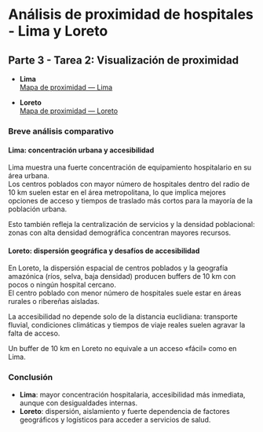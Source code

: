 # Análisis de proximidad de hospitales - Lima y Loreto

## Parte 3 - Tarea 2: Visualización de proximidad

- **Lima**  
  [Mapa de proximidad — Lima](outputs/mapa_proximidad_Lima.html)

- **Loreto**  
  [Mapa de proximidad — Loreto](outputs/mapa_proximidad_Loreto.html)

### Breve análisis comparativo

#### Lima: concentración urbana y accesibilidad

Lima muestra una fuerte concentración de equipamiento hospitalario en su área urbana.  
Los centros poblados con mayor número de hospitales dentro del radio de 10 km suelen estar en el área metropolitana, lo que implica mejores opciones de acceso y tiempos de traslado más cortos para la mayoría de la población urbana.  

Esto también refleja la centralización de servicios y la densidad poblacional: zonas con alta densidad demográfica concentran mayores recursos.

#### Loreto: dispersión geográfica y desafíos de accesibilidad

En Loreto, la dispersión espacial de centros poblados y la geografía amazónica (ríos, selva, baja densidad) producen buffers de 10 km con pocos o ningún hospital cercano.  
El centro poblado con menor número de hospitales suele estar en áreas rurales o ribereñas aisladas.  

La accesibilidad no depende solo de la distancia euclidiana: transporte fluvial, condiciones climáticas y tiempos de viaje reales suelen agravar la falta de acceso.  

Un buffer de 10 km en Loreto no equivale a un acceso «fácil» como en Lima.

### Conclusión

- **Lima**: mayor concentración hospitalaria, accesibilidad más inmediata, aunque con desigualdades internas.  
- **Loreto**: dispersión, aislamiento y fuerte dependencia de factores geográficos y logísticos para acceder a servicios de salud.
